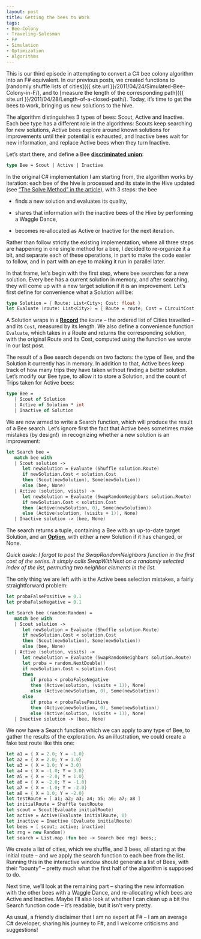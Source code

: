 ```yaml
---
layout: post
title: Getting the bees to Work
tags:
- Bee-Colony
- Traveling-Salesman
- F#
- Simulation
- Optimization
- Algorithms
---
```


This is our third episode in attempting to convert a C# bee colony algorithm into an F# equivalent. In our previous posts, we created functions to [randomly shuffle lists of cities]({{ site.url }}/2011/04/24/Simulated-Bee-Colony-in-F/), and to [measure the length of the corresponding path]({{ site.url }}/2011/04/28/Length-of-a-closed-path/). Today, it’s time to get the bees to work, bringing us new solutions to the hive.  

The algorithm distinguishes 3 types of bees: Scout, Active and Inactive. Each bee type has a different role in the algorithms: Scouts keep searching for new solutions, Active bees explore around known solutions for improvements until their potential is exhausted, and Inactive bees wait for new information, and replace Active bees when they turn Inactive.  

Let’s start there, and define a Bee [**discriminated union**](http://msdn.microsoft.com/en-us/library/dd233226.aspx):  

``` fsharp
type Bee = Scout | Active | Inactive
``` 

In the original C# implementation I am starting from, the algorithm works by iteration: each bee of the hive is processed and its state in the Hive updated (see [“The Solve Method” in the article](http://msdn.microsoft.com/en-us/magazine/gg983491.aspx)), with 3 steps: the bee

* finds a new solution and evaluates its quality, 

* shares that information with the inactive bees of the Hive by performing a Waggle Dance, 

* becomes re-allocated as Active or Inactive for the next iteration. 

Rather than follow strictly the existing implementation, where all three steps are happening in one single method for a bee, I decided to re-organize it a bit, and separate each of these operations, in part to make the code easier to follow, and in part with an eye to making it run in parallel later. 

In that frame, let’s begin with the first step, where bee searches for a new solution. Every bee has a current solution in memory, and after searching, they will come up with a new target solution if it is an improvement. Let’s first define for convenience what a Solution will be:

``` fsharp
type Solution = { Route: List<City>; Cost: float }
let Evaluate (route: List<City>) = { Route = route; Cost = CircuitCost route }
``` 

A Solution wraps in a [**Record**](http://msdn.microsoft.com/en-us/library/dd233184.aspx) the `Route` – the ordered list of Cities travelled – and its `Cost`, measured by its length. We also define a convenience function `Evaluate`, which takes in a Route and returns the corresponding solution, with the original Route and its Cost, computed using the function we wrote in our last post.

<!--more-->

The result of a Bee search depends on two factors: the type of Bee, and the Solution it currently has in memory. In addition to that, Active bees keep track of how many trips they have taken without finding a better solution. Let’s modify our Bee type, to allow it to store a Solution, and the count of Trips taken for Active bees:

``` fsharp
type Bee = 
   | Scout of Solution
   | Active of Solution * int
   | Inactive of Solution
``` 

We are now armed to write a Search function, which will produce the result of a Bee search. Let’s ignore first the fact that Active bees sometimes make mistakes (by design!)&#160; in recognizing whether a new solution is an improvement:

``` fsharp
let Search bee = 
   match bee with
   | Scout solution -> 
      let newSolution = Evaluate (Shuffle solution.Route)
      if newSolution.Cost < solution.Cost
      then (Scout(newSolution), Some(newSolution))
      else (bee, None)
   | Active (solution, visits) ->
      let newSolution = Evaluate (SwapRandomNeighbors solution.Route)
      if newSolution.Cost < solution.Cost
      then (Active(newSolution, 0), Some(newSolution))
      else (Active(solution, (visits + 1)), None)
   | Inactive solution -> (bee, None)
``` 

The search returns a tuple, containing a Bee with an up-to-date target Solution, and an [**Option**](http://msdn.microsoft.com/en-us/library/dd233245.aspx), with either a new Solution if it has changed, or None.

*Quick aside: I forgot to post the SwapRandomNeighbors function in the first cost of the series. It simply calls SwapWithNext on a randomly selected index of the list, permuting two neighbor elements in the list.*

The only thing we are left with is the Active bees selection mistakes, a fairly straightforward problem:

``` fsharp
let probaFalsePositive = 0.1
let probaFalseNegative = 0.1

let Search bee (random:Random) =
   match bee with
   | Scout solution -> 
      let newSolution = Evaluate (Shuffle solution.Route)
      if newSolution.Cost < solution.Cost
      then (Scout(newSolution), Some(newSolution))
      else (bee, None)
   | Active (solution, visits) ->
      let newSolution = Evaluate (SwapRandomNeighbors solution.Route)
      let proba = random.NextDouble()
      if newSolution.Cost < solution.Cost
      then 
         if proba < probaFalseNegative 
         then (Active(solution, (visits + 1)), None)
         else (Active(newSolution, 0), Some(newSolution))      
      else
         if proba < probaFalsePositive
         then (Active(newSolution, 0), Some(newSolution))
         else (Active(solution, (visits + 1)), None)
   | Inactive solution -> (bee, None)
``` 

We now have a Search function which we can apply to any type of Bee, to gather the results of the exploration. As an illustration, we could create a fake test route like this one:

``` fsharp
let a1 = { X = 2.0; Y = -1.0}
let a2 = { X = 2.0; Y = 1.0}
let a3 = { X = 1.0; Y = 3.0}
let a4 = { X = -1.0; Y = 3.0}
let a5 = { X = -2.0; Y = 1.0}
let a6 = { X = -2.0; Y = -1.0}
let a7 = { X = -1.0; Y = -2.0}
let a8 = { X = 1.0; Y = -2.0}
let testRoute = [ a1; a2; a3; a4; a5; a6; a7; a8 ]
let initialRoute = Shuffle testRoute
let scout = Scout(Evaluate initialRoute)
let active = Active(Evaluate initialRoute, 0)
let inactive = Inactive (Evaluate initialRoute)
let bees = [ scout; active; inactive]
let rng = new Random()
let search = List.map (fun bee -> Search bee rng) bees;;
``` 

We create a list of cities, which we shuffle, and 3 bees, all starting at the initial route – and we apply the search function to each bee from the list. Running this in the interactive window should generate a list of Bees, with their “bounty” – pretty much what the first half of the algorithm is supposed to do.

Next time, we’ll look at the remaining part – sharing the new information with the other bees with a Waggle Dance, and re-allocating which bees are Active and Inactive. Maybe I’ll also look at whether I can clean up a bit the Search function code – it’s readable, but it isn’t very pretty.

As usual, a friendly disclaimer that I am no expert at F# – I am an average C# developer, sharing his journey to F#, and I welcome criticisms and suggestions!
